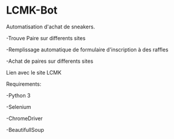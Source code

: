 # LCMK-Bot

Automatisation d'achat de sneakers.

-Trouve Paire sur differents sites

-Remplissage automatique de formulaire d'inscription à des raffles

-Achat de paires sur differents sites

Lien avec le site LCMK

Requirements:

  -Python 3
  
  -Selenium
  
  -ChromeDriver
  
  -BeautifullSoup
